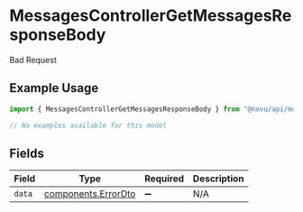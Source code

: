 # MessagesControllerGetMessagesResponseBody

Bad Request

## Example Usage

```typescript
import { MessagesControllerGetMessagesResponseBody } from "@novu/api/models/errors";

// No examples available for this model
```

## Fields

| Field                                                      | Type                                                       | Required                                                   | Description                                                |
| ---------------------------------------------------------- | ---------------------------------------------------------- | ---------------------------------------------------------- | ---------------------------------------------------------- |
| `data`                                                     | [components.ErrorDto](../../models/components/errordto.md) | :heavy_minus_sign:                                         | N/A                                                        |